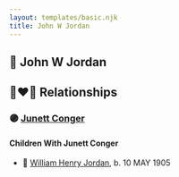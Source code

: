 ```yaml
---
layout: templates/basic.njk
title: John W Jordan
---
```

## 🔵 John W Jordan


## 👩‍❤️‍👨 Relationships

### 🟣 [Junett Conger](/people/5/55321016)

#### Children With Junett Conger
* 🔵 [William Henry Jordan](/people/3/32091032), b. 10 MAY 1905